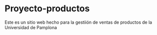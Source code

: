 # Proyecto-productos
Este es un sitio web hecho para la gestiión de ventas de productos de la Universidad de Pamplona
